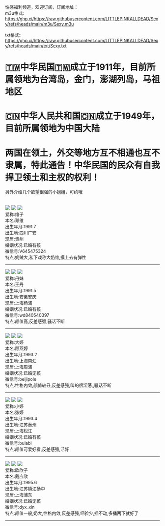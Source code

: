 <br>性感福利频道，欢迎订阅，订阅地址：
<br>m3u格式:</br>https://ghp.ci/https://raw.githubusercontent.com/LITTLEPINKALLDEAD/Sexy/refs/heads/main/m3u/Sexy.m3u</br>
<br>txt格式::</br>https://ghp.ci/https://raw.githubusercontent.com/LITTLEPINKALLDEAD/Sexy/refs/heads/main/txt/Sexy.txt</br>

# 🇹🇼中华民国🇹🇼成立于1911年，目前所属领地为台湾岛，金门，澎湖列岛，马祖地区
# 🇨🇳中华人民共和国🇨🇳成立于1949年，目前所属领地为中国大陆
# 两国在领土，外交等地方互不相通也互不隶属，特此通告！中华民国的民众有自我捍卫领土和主权的权利！

另外介绍几个欲望很强的小姐姐，可约哦</br></br></br>
<img src=https://github.com/LITTLEPINKALLDEAD/Sexy/blob/main/Images/%E5%A4%A7%E5%A5%B6%E7%BB%B4/vv%20(5).png />
<img src=https://github.com/LITTLEPINKALLDEAD/Sexy/blob/main/Images/%E5%A4%A7%E5%A5%B6%E7%BB%B4/jh-55-RUN1-1680091779376-dreamtime.png />
<img src=https://github.com/LITTLEPINKALLDEAD/Sexy/blob/main/Images/%E5%A4%A7%E5%A5%B6%E7%BB%B4/jh-85-RUN1-1680091479198-dreamtime.png />
<br>爱称:维子
<br>本名:邓维
<br>出生年月:1991.7
<br>出生地:四川广安
<br>现居:贵州
<br>婚姻状况:已婚有孩
<br>微信号:V645475324
<br>特点:奶贼大,私下戏称大奶维,摸上去有弹性</br>

------------------------------------------------------------------------------------------------------------------------
<img src=https://github.com/LITTLEPINKALLDEAD/Sexy/blob/main/Images/%E4%B8%B9%E5%A6%B9/dm%20(1).png />
<img src=https://github.com/LITTLEPINKALLDEAD/Sexy/blob/main/Images/%E4%B8%B9%E5%A6%B9/psb-7-RUN1-1680088563174-dreamtime.png />
<img src=https://github.com/LITTLEPINKALLDEAD/Sexy/blob/main/Images/%E4%B8%B9%E5%A6%B9/dm%20(5).png />
<br>爱称:丹妹
<br>本名:王丹
<br>出生年月:1991.5
<br>出生地:安徽安庆
<br>现居:上海杨浦
<br>婚姻状况:已婚有孩
<br>微信号:wd840540397
<br>特点:颜值高,反差感强,骚话不断</br>

------------------------------------------------------------------------------------------------------------------------
<img src=https://github.com/LITTLEPINKALLDEAD/Sexy/blob/main/Images/mt/mt.jpg />
<img src=https://github.com/LITTLEPINKALLDEAD/Sexy/blob/main/Images/mt/mt%20(3).png />
<img src=https://github.com/LITTLEPINKALLDEAD/Sexy/blob/main/Images/mt/mt-20240220073521-RUN1-1708386066491-dreamtime.png />
<br>爱称:大婷
<br>本名:顾燕婷
<br>出生年月:1993.2
<br>出生地:上海南汇
<br>现居:上海周浦
<br>婚姻状况:已婚无孩
<br>微信号:beijipole
<br>特点:性格内敛,颜值较丑,反差感强,叫的很淫荡,,骚话不断</br>

------------------------------------------------------------------------------------------------------------------------
<img src=https://github.com/LITTLEPINKALLDEAD/Sexy/blob/main/Images/tt/tt%20(4).png />
<img src=https://github.com/LITTLEPINKALLDEAD/Sexy/blob/main/Images/tt/tt-39-RUN1-1680093160200-dreamtime.png />
<img src=https://github.com/LITTLEPINKALLDEAD/Sexy/blob/main/Images/tt/tt8.png />
<br>爱称:小婷
<br>本名:张婷
<br>出生年月:1993.4
<br>出生地:江苏泰州
<br>现居:上海松江
<br>婚姻状况:已婚有孩
<br>微信号:bulabl
<br>特点:颜值可爱好看,反差感强,活好</br>

------------------------------------------------------------------------------------------------------------------------
<img src=https://github.com/LITTLEPINKALLDEAD/Sexy/blob/main/Images/twinkle/twinkle_1.jpg />
<img src=https://github.com/LITTLEPINKALLDEAD/Sexy/blob/main/Images/twinkle/twinkle_2.jpg />
<img src=https://github.com/LITTLEPINKALLDEAD/Sexy/blob/main/Images/twinkle/twinkle_6.jpg />
<br>爱称:欣欣子
<br>本名:戴应欣
<br>出生年月:1995.6
<br>出生地:江苏镇江扬中
<br>现居:上海浦东
<br>婚姻状况:已婚无孩
<br>微信号:dyx_xin
<br>特点:颜值一般,奶大,性格内敛,反差感强,经验少,插不动,多捅两下就好了</br>

------------------------------------------------------------------------------------------------------------------------


